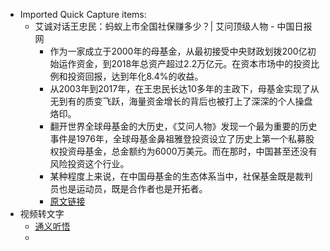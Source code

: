 - Imported Quick Capture items:
    - 艾诚对话王忠民：蚂蚁上市全国社保赚多少？| 艾问顶级人物 - 中国日报网
        - 作为一家成立于2000年的母基金，从最初接受中央财政划拨200亿初始运作资金，到2018年总资产超过2.2万亿元。在资本市场中的投资比例和投资回报，达到年化8.4%的收益。  
        - 从2003年到2017年，在王忠民长达10多年的主政下，母基金实现了从无到有的质变飞跃，海量资金增长的背后也被打上了深深的个人操盘烙印。
        - 翻开世界全球母基金的大历史，《艾问人物》发现一个最为重要的历史事件是1976年，全球母基金鼻祖雅登投资设立了历史上第一个私募股权投资母基金，总金额约为6000万美元。而在那时，中国甚至还没有风险投资这个行业。  
        - 某种程度上来说，在中国母基金的生态体系当中，社保基金既是裁判员也是运动员，既是合作者也是开拓者。
        - [原文链接](https://chuangxin.chinadaily.com.cn/a/202010/28/WS5f990da4a3101e7ce972bd0e.html)
- 视频转文字
    - [通义听悟](https://tingwu.aliyun.com/home/aware/login?tw_redirect=)
    - 
